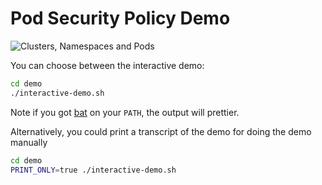 # Pod Security Policy Demo

![Clusters, Namespaces and Pods](http://www.plantuml.com/plantuml/svg/dP11IyCm5CVl_HJFAkpK1JSSHMGC1xi8Ve6vGvOysz3q9RmaJf1zTzDIT3juCOSsxxtV_vUccn0bnzJRuiQGiabZOWjjZ3uy2i7oD6zCRDCn1MJbA2B5kNAzw8rg3LhXhQGXNdNfY4mOCLJ1iyblqSiGaGLZS8aLYgx-cLM9h3oYHLqj7hoASpDyGX4wGrwoxC5GZhvBXV1L03nBrJNi4kcjiuxXTh6KIws7YMEDF7NlLwkwriNvKYIPtMcKN4Ule7mZxmWf_kCqW9sZEFLsunha1JcDKBxK0ROs3J-YpF9C-soNJHwzoXv3hX1cFlXP2J80XGn1Ndjg37qQKcBSL8aycmzZiK5zk226VJuDBgvGFjrbt_gDybFyfaR_KFuDCuR8HiK97ii2Ca-XshT6QwH3jPuaryq9FXSR99rw-mq0)


You can choose between the interactive demo:

```bash
cd demo
./interactive-demo.sh
```

Note if you got [bat](https://github.com/sharkdp/bat) on your `PATH`, the output will prettier.

Alternatively, you could print a transcript of the demo for doing the demo manually

```bash
cd demo
PRINT_ONLY=true ./interactive-demo.sh
```